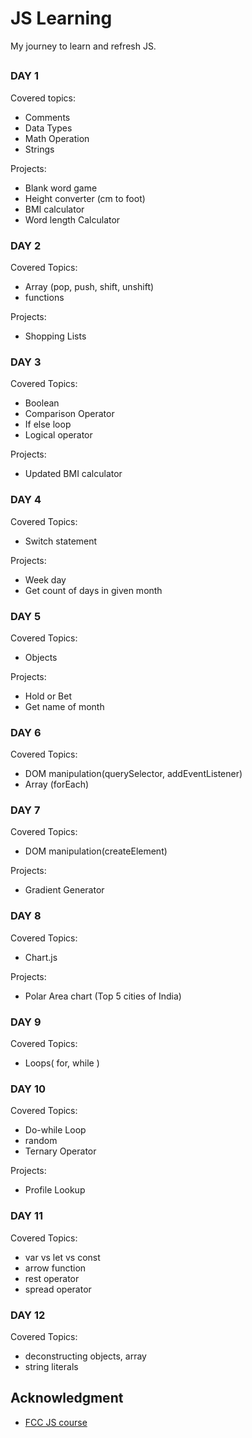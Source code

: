 # JS Learning

My journey to learn and refresh JS.

## 

### DAY 1

Covered topics:
- Comments
- Data Types
- Math Operation
- Strings

Projects:
- Blank word game
- Height converter (cm to foot)
- BMI calculator
- Word length Calculator

### DAY 2

Covered Topics:
- Array (pop, push, shift, unshift)
- functions

Projects:
- Shopping Lists

### DAY 3

Covered Topics:
- Boolean 
- Comparison Operator
- If else loop
- Logical operator

Projects:
- Updated BMI calculator

### DAY 4

Covered Topics:
- Switch statement

Projects:
- Week day
- Get count of days in given month

### DAY 5

Covered Topics:
- Objects

Projects:
- Hold or Bet
- Get name of month

### DAY 6

Covered Topics:
- DOM manipulation(querySelector, addEventListener)
- Array (forEach)

### DAY 7

Covered Topics:
- DOM manipulation(createElement)

Projects:
- Gradient Generator

### DAY 8

Covered Topics:
- Chart.js

Projects:
- Polar Area chart (Top 5 cities of India)

### DAY 9

Covered Topics:
- Loops( for, while )

### DAY 10

Covered Topics:
- Do-while Loop
- random
- Ternary Operator

Projects:
- Profile Lookup

### DAY 11

Covered Topics:
- var vs let vs const
- arrow function
- rest operator
- spread operator

### DAY 12

Covered Topics:
- deconstructing objects, array
- string literals


## Acknowledgment 

- [FCC JS course](https://www.youtube.com/watch?v=PkZNo7MFNFg)
